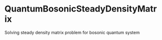 # QuantumBosonicSteadyDensityMatrix
Solving steady density matrix problem for bosonic quantum system
